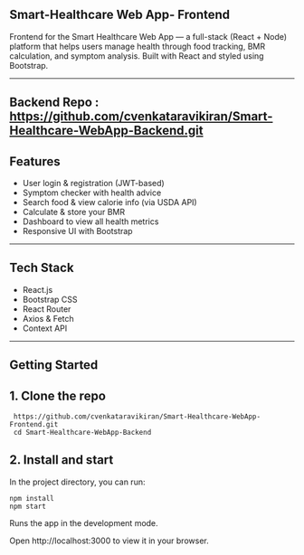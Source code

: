 Smart-Healthcare Web App- Frontend
-------------------------------------------------------------------------------------------------------------------------------------------
Frontend for the Smart Healthcare Web App — a full-stack (React + Node) platform that helps users manage health through food tracking, BMR calculation, and symptom analysis. Built with React and styled using Bootstrap.

------------------------------------------------------------------------------------------------------------------------------------------

Backend Repo : https://github.com/cvenkataravikiran/Smart-Healthcare-WebApp-Backend.git
-------------------------------------------------------------------------------------------------------------------------------------------
Features 
-------------------------------------------------------------------------------------------------------------------------------------------
* User login & registration (JWT-based)
* Symptom checker with health advice
* Search food & view calorie info (via USDA API)
* Calculate & store your BMR
* Dashboard to view all health metrics
* Responsive UI with Bootstrap

------------------------------------------------------------------------------------------------------------------------------------------
## Tech Stack

* React.js
* Bootstrap CSS
* React Router
* Axios & Fetch
* Context API

-------------------------------------------------------------------------------------------------------------------------------------------
## Getting Started

## 1. Clone the repo
    
     https://github.com/cvenkataravikiran/Smart-Healthcare-WebApp-Frontend.git 
     cd Smart-Healthcare-WebApp-Backend

## 2. Install and start 

 In the project directory, you can run:

    npm install
    npm start


Runs the app in the development mode.

Open http://localhost:3000 to view it in your browser.
